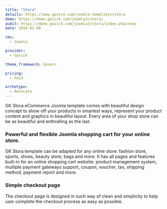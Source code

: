 ```yaml
---
title: "Stora"
details: https://www.gavick.com/joomla-templates/stora
demo: https://demo.gavick.com/joomla3/stora/
audit: https://demo.gavick.com/joomla3/stora/index.php/news
date: 2018-02-08

cms: 
  - Joomla

provider:
  - Gavick

theme_framework: Gavern

pricing:
  - Paid

archetype:
  - Advocate
---
```


GK Stora eCommerce Joomla template comes with beautiful design concept to show off your products in smartest ways, represent your product content and graphics in beautiful layout. Every area of your shop store can be as beautiful and enthralling as the last.

### Powerful and flexible Joomla shopping cart for your online store.

GK Stora template can be adapted for any online store: fashion store, sports, shoes, beauty store, bags and more. It has all pages and features built-in for an online shopping cart website: product management system, multiple payment gateways support, coupon, voucher, tax, shipping method, payment report and more.

### Simple checkout page

The checkout page is designed in such way of clean and simplicity to help user complete the checkout process as easy as possible.
